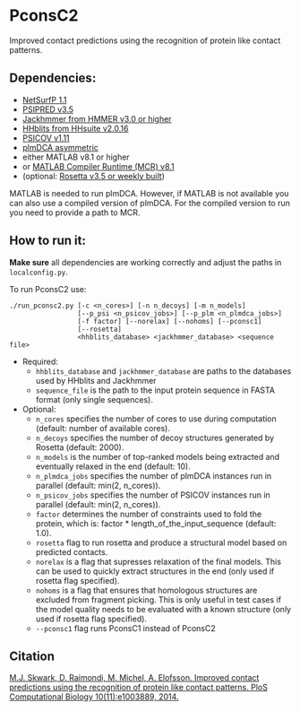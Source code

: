 PconsC2
=======

Improved contact predictions using the recognition of protein like contact patterns.


## Dependencies:

- [NetSurfP 1.1](http://www.cbs.dtu.dk/services/NetSurfP/)
- [PSIPRED v3.5](http://bioinfadmin.cs.ucl.ac.uk/downloads/psipred/)
- [Jackhmmer from HMMER v3.0 or higher](http://hmmer.janelia.org/)
- [HHblits from HHsuite v2.0.16](http://toolkit.tuebingen.mpg.de/hhblits)
- [PSICOV v1.11](http://bioinfadmin.cs.ucl.ac.uk/downloads/PSICOV/)
- [plmDCA asymmetric](http://plmdca.csc.kth.se/)
- either MATLAB v8.1 or higher
- or [MATLAB Compiler Runtime (MCR) v8.1](http://www.mathworks.se/products/compiler/mcr/)
- (optional: [Rosetta v3.5 or weekly built](https://www.rosettacommons.org/software))

MATLAB is needed to run plmDCA. However, if MATLAB is not available you can also use a compiled version of plmDCA. For the compiled version to run you need to provide a path to MCR.


## How to run it:

__Make sure__ all dependencies are working correctly and adjust the paths in `localconfig.py`.

To run PconsC2 use:
```
./run_pconsc2.py [-c <n_cores>] [-n n_decoys] [-m n_models]
                 [--p_psi <n_psicov_jobs>] [--p_plm <n_plmdca_jobs>]
                 [-f factor] [--norelax] [--nohoms] [--pconsc1]
                 [--rosetta]
                 <hhblits_database> <jackhmmer_database> <sequence file>
```
- Required:
  - `hhblits_database` and `jackhmmer_database` are paths to the databases used by HHblits and Jackhmmer
  - `sequence_file` is the path to the input protein sequence in FASTA format (only single sequences). 
- Optional:
  - `n_cores` specifies the number of cores to use during computation (default: number of available cores). 
  - `n_decoys` specifies the number of decoy structures generated by Rosetta (default: 2000).
  - `n_models` is the number of top-ranked models being extracted and eventually relaxed in the end (default: 10).
  - `n_plmdca_jobs` specifies the number of plmDCA instances run in parallel (default: min(2, n_cores)).
  - `n_psicov_jobs` specifies the number of PSICOV instances run in parallel (default: min(2, n_cores)).
  - `factor` determines the number of constraints used to fold the protein, which is: factor * length_of_the_input_sequence (default: 1.0).
  - `rosetta` flag to run rosetta and produce a structural model based on predicted contacts.
  - `norelax` is a flag that supresses relaxation of the final models. This can be used to quickly extract structures in the end (only used if rosetta flag specified).
  - `nohoms` is a flag that ensures that homologous structures are excluded from fragment picking. This is only useful in test cases if the model quality needs to be evaluated with a known structure (only used if rosetta flag specified).
  - `--pconsc1` flag runs PconsC1 instead of PconsC2

## Citation

[M.J. Skwark, D. Raimondi, M. Michel, A. Elofsson. Improved contact predictions using the recognition of protein like contact patterns. PloS Computational Biology 10(11):e1003889, 2014.](https://doi.org/10.1371/journal.pcbi.1003889)

